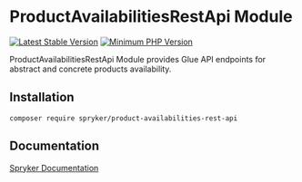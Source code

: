 # ProductAvailabilitiesRestApi Module
[![Latest Stable Version](https://poser.pugx.org/spryker/product-availabilities-rest-api/v/stable.svg)](https://packagist.org/packages/spryker/product-availabilities-rest-api)
[![Minimum PHP Version](https://img.shields.io/badge/php-%3E%3D%207.4-8892BF.svg)](https://php.net/)

ProductAvailabilitiesRestApi Module provides Glue API endpoints for abstract and concrete products availability.

## Installation

```
composer require spryker/product-availabilities-rest-api
```

## Documentation

[Spryker Documentation](https://docs.spryker.com)
